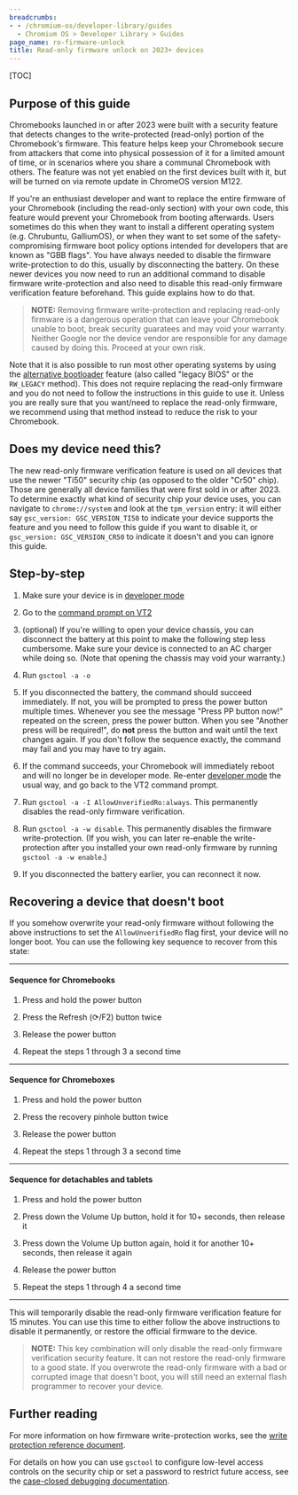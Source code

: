 ```yaml
---
breadcrumbs:
- - /chromium-os/developer-library/guides
  - Chromium OS > Developer Library > Guides
page_name: ro-firmware-unlock
title: Read-only firmware unlock on 2023+ devices
---
```


<!--
Note: This document is intended as a guide for Chromebook customers that want
to unlock their personal device. Please keep it on-point for that goal and do
not add confusion by mentioning tools and processes that are only relevant for
development within Google and its partners (like Servo or node-locked images).
If there is a need for a guide that explains RO verification to internal users,
it should be a separate document.
-->

[TOC]

## Purpose of this guide

Chromebooks launched in or after 2023 were built with a security feature that
detects changes to the write-protected (read-only) portion of the Chromebook's
firmware. This feature helps keep your Chromebook secure from attackers that
come into physical possession of it for a limited amount of time, or in
scenarios where you share a communal Chromebook with others. The feature was
not yet enabled on the first devices built with it, but will be turned on via
remote update in ChromeOS version M122.

If you're an enthusiast developer and want to replace the entire firmware of
your Chromebook (including the read-only section) with your own code, this
feature would prevent your Chromebook from booting afterwards. Users sometimes
do this when they want to install a different operating system (e.g. Chrubuntu,
GalliumOS), or when they want to set some of the safety-compromising firmware
boot policy options intended for developers that are known as "GBB flags". You
have always needed to disable the firmware write-protection to do this, usually
by disconnecting the battery. On these newer devices you now need to run an
additional command to disable firmware write-protection and also need to
disable this read-only firmware verification feature beforehand. This guide
explains how to do that.

> **NOTE:** Removing firmware write-protection and replacing read-only firmware
> is a dangerous operation that can leave your Chromebook unable to boot, break
> security guaratees and may void your warranty. Neither Google nor the device
> vendor are responsible for any damage caused by doing this. Proceed at your
> own risk.

Note that it is also possible to run most other operating systems by using the
[alternative bootloader] feature (also called "legacy BIOS" or the `RW_LEGACY`
method). This does not require replacing the read-only firmware and you do not
need to follow the instructions in this guide to use it. Unless you are really
sure that you want/need to replace the read-only firmware, we recommend using
that method instead to reduce the risk to your Chromebook.

## Does my device need this?

The new read-only firmware verification feature is used on all devices that use
the newer "Ti50" security chip (as opposed to the older "Cr50" chip). Those are
generally all device families that were first sold in or after 2023. To
determine exactly what kind of security chip your device uses, you can navigate
to `chrome://system` and look at the `tpm_version` entry: it will either say
`gsc_version: GSC_VERSION_TI50` to indicate your device supports the feature and
you need to follow this guide if you want to disable it, or `gsc_version:
GSC_VERSION_CR50` to indicate it doesn't and you can ignore this guide.

## Step-by-step

1. Make sure your device is in [developer mode]

1. Go to the [command prompt on VT2]

1. (optional) If you're willing to open your device chassis, you can disconnect
the battery at this point to make the following step less cumbersome. Make sure
your device is connected to an AC charger while doing so. (Note that opening the
chassis may void your warranty.)

1. Run `gsctool -a -o`

1. If you disconnected the battery, the command should succeed immediately. If
not, you will be prompted to press the power button multiple times. Whenever you
see the message "Press PP button now!" repeated on the screen, press the power
button. When you see "Another press will be required!", do **not** press the
button and wait until the text changes again. If you don't follow the sequence
exactly, the command may fail and you may have to try again.

1. If the command succeeds, your Chromebook will immediately reboot and will no
longer be in developer mode. Re-enter [developer mode] the usual way, and go
back to the VT2 command prompt.

1. Run `gsctool -a -I AllowUnverifiedRo:always`. This permanently disables the
read-only firmware verification.

1. Run `gsctool -a -w disable`. This permanently disables the firmware
write-protection. (If you wish, you can later re-enable the write-protection
after you installed your own read-only firmware by running
`gsctool -a -w enable`.)

1. If you disconnected the battery earlier, you can reconnect it now.

## Recovering a device that doesn't boot

If you somehow overwrite your read-only firmware without following the above
instructions to set the `AllowUnverifiedRo` flag first, your device will no
longer boot. You can use the following key sequence to recover from this
state:

---

#### Sequence for Chromebooks

1. Press and hold the power button

2. Press the Refresh (&#x27F3;/F2) button twice

3. Release the power button

4. Repeat the steps 1 through 3 a second time

---

#### Sequence for Chromeboxes

1. Press and hold the power button

2. Press the recovery pinhole button twice

3. Release the power button

4. Repeat the steps 1 through 3 a second time

---

#### Sequence for detachables and tablets

1. Press and hold the power button

2. Press down the Volume Up button, hold it for 10+ seconds, then release it

3. Press down the Volume Up button again, hold it for another 10+ seconds, then
release it again

4. Release the power button

5. Repeat the steps 1 through 4 a second time

---

This will temporarily disable the read-only firmware verification feature for
15 minutes. You can use this time to either follow the above instructions to
disable it permanently, or restore the official firmware to the device.

> **NOTE:** This key combination will only disable the read-only firmware
> verification security feature. It can not restore the read-only firmware to a
> good state. If you overwrote the read-only firmware with a bad or corrupted
> image that doesn't boot, you will still need an external flash programmer to
> recover your device.

## Further reading

For more information on how firmware write-protection works, see the
[write protection reference document].

For details on how you can use `gsctool` to configure low-level access controls
on the security chip or set a password to restrict future access, see the
[case-closed debugging documentation].

<!-- Links -->

[alternative bootloader]: ../developer-mode#running-an-alternative-bootloader-legacy-bios
[case-closed debugging documentation]: https://chromium.googlesource.com/chromiumos/platform/ec/+/cr50_stab/docs/case_closed_debugging_gsc.md
[command prompt on VT2]: ../developer-mode#get-the-command-prompt-through-vt-2
[developer mode]: ../developer-mode#enable-developer-mode
[write protection reference document]: ../../../reference/security/write-protection
